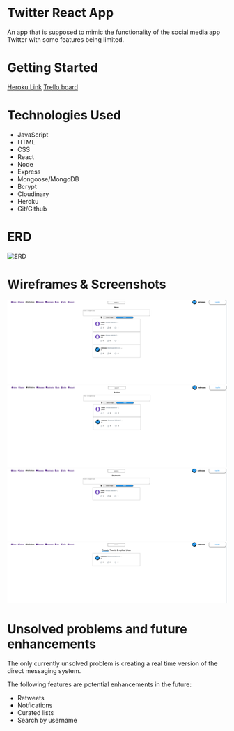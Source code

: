 # Twitter React App
An app that is supposed to mimic the functionality of the social media app Twitter with some features being limited.

# Getting Started
[Heroku Link](https://moses-twitter-react.herokuapp.com/)
[Trello board](https://github.com/mosesb1/twitter-react-app/projects/1)


# Technologies Used
- JavaScript
- HTML
- CSS
- React
- Node
- Express
- Mongoose/MongoDB
- Bcrypt
- Cloudinary
- Heroku
- Git/Github

# ERD
![ERD](https://github.com/mosesb1/twitter-react-app/tree/main/public/TwitterERD.png)


# Wireframes & Screenshots

![Home Page](./public/project-screenshots/Screen%20Shot%202022-05-07%20at%208.15.39%20AM.png)
![Explore Page](./public/project-screenshots/Screen%20Shot%202022-05-07%20at%208.16.38%20AM.png)
![Bookmarks](./public/project-screenshots/Screen%20Shot%202022-05-07%20at%208.17.03%20AM.png)
![Profile Page](./public/project-screenshots/Screen%20Shot%202022-05-07%20at%208.17.14%20AM.png)

# Unsolved problems and future enhancements

The only currently unsolved problem is creating a real time version of the direct messaging system.

The following features are potential enhancements in the future:
- Retweets
- Notfications
- Curated lists
- Search by username
